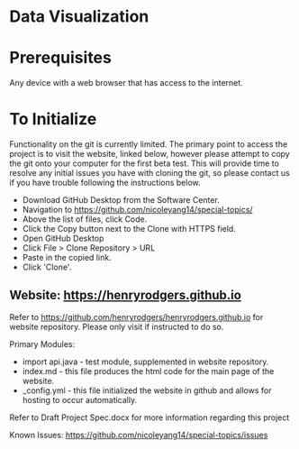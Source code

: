 # Data Visualization

# Prerequisites
Any device with a web browser that has access to the internet.

# To Initialize
Functionality on the git is currently limited. The primary point to access the project is to visit the website, linked below, however please attempt to copy the git onto your computer for the first beta test. This will provide time to resolve any initial issues you have with cloning the git, so please contact us if you have trouble following the instructions below.
* Download GitHub Desktop from the Software Center.
* Navigation to https://github.com/nicoleyang14/special-topics/
* Above the list of files, click Code.
* Click the Copy button next to the Clone with HTTPS field.
* Open GitHub Desktop
* Click File > Clone Repository > URL
* Paste in the copied link.
* Click 'Clone'.


## Website: https://henryrodgers.github.io
 Refer to https://github.com/henryrodgers/henryrodgers.github.io for website repository. Please only visit if instructed to do so.

Primary Modules:
* import api.java - test module, supplemented in website repository.
* index.md - this file produces the html code for the main page of the website.
* _config.yml - this file initialized the website in github and allows for hosting to occur automatically.

Refer to Draft Project Spec.docx for more information regarding this project

Known Issues: https://github.com/nicoleyang14/special-topics/issues